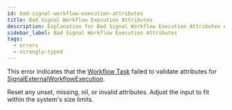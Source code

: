 ```yaml
---
id: bad-signal-workflow-execution-attributes
title: Bad Signal Workflow Execution Attributes
description: Explanation for Bad Signal Workflow Execution Attributes error message, and how to fix it.
sidebar_label: Bad Signal Workflow Execution Attributes
tags:
  - errors
  - strongly-typed
---
```


This error indicates that the [Workflow Task](/concepts/what-is-a-workflow-task) failed to validate attributes for [SignalExternalWorkflowExecution](/references/commands/#signalexternalworkflowexecution).

Reset any unset, missing, nil, or invalid attributes.
Adjust the input to fit within the system's size limits.
